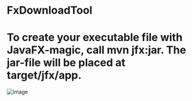 # FxDownloadTool


# To create your executable file with JavaFX-magic, call mvn jfx:jar. The jar-file will be placed at target/jfx/app.

![image](http://git.geniusman.tk/liuyq/FxDownloadTool/raw/develop/src/main/resources/image/snapshot.png)
